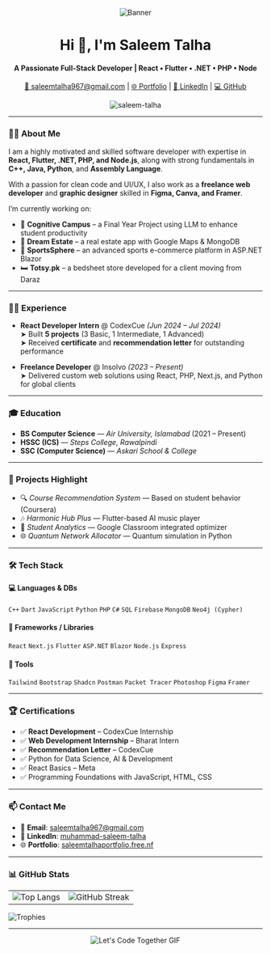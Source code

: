 <p align="center">
  <img src="https://github.com/user-attachments/assets/7b957506-8396-4066-bf00-63453b518463" alt="Banner">
</p>

<h1 align="center">Hi 👋, I'm Saleem Talha</h1>

<h4 align="center">A Passionate Full-Stack Developer | React • Flutter • .NET • PHP • Node</h4>

<p align="center">
  <a href="mailto:saleemtalha967@gmail.com">📧 saleemtalha967@gmail.com</a> |
  <a href="https://saleemtalhaportfolio.free.nf">🌐 Portfolio</a> |
  <a href="https://linkedin.com/in/muhammad-saleem-talha">🔗 LinkedIn</a> |
  <a href="https://github.com/Saleem-Talha">💻 GitHub</a>
</p>

<p align="center">
  <img src="https://komarev.com/ghpvc/?username=saleem-talha&label=Profile%20views&color=0e75b6&style=flat" alt="saleem-talha" />
</p>

---

### 👨‍💻 About Me

I am a highly motivated and skilled software developer with expertise in **React, Flutter, .NET, PHP, and Node.js**, along with strong fundamentals in **C++, Java, Python**, and **Assembly Language**.

With a passion for clean code and UI/UX, I also work as a **freelance web developer** and **graphic designer** skilled in **Figma, Canva, and Framer**.

I’m currently working on:

- 🧠 **Cognitive Campus** – a Final Year Project using LLM to enhance student productivity  
- 🏡 **Dream Estate** – a real estate app with Google Maps & MongoDB  
- 🛒 **SportsSphere** – an advanced sports e-commerce platform in ASP.NET Blazor  
- 🛏 **Totsy.pk** – a bedsheet store developed for a client moving from Daraz  

---

### 🧑‍💼 Experience

- **React Developer Intern** @ CodexCue *(Jun 2024 – Jul 2024)*  
  ➤ Built **5 projects** (3 Basic, 1 Intermediate, 1 Advanced)  
  ➤ Received **certificate** and **recommendation letter** for outstanding performance  

- **Freelance Developer** @ Insolvo *(2023 – Present)*  
  ➤ Delivered custom web solutions using React, PHP, Next.js, and Python for global clients  

---

### 🎓 Education

- **BS Computer Science** — *Air University, Islamabad* (2021 – Present)  
- **HSSC (ICS)** — *Steps College, Rawalpindi*  
- **SSC (Computer Science)** — *Askari School & College*

---

### 🧪 Projects Highlight

- 🔍 *Course Recommendation System* — Based on student behavior (Coursera)
- 🎶 *Harmonic Hub Plus* — Flutter-based AI music player
- 🧠 *Student Analytics* — Google Classroom integrated optimizer
- 🌐 *Quantum Network Allocator* — Quantum simulation in Python

---

### 🛠️ Tech Stack

#### 💻 Languages & DBs  
`C++` `Dart` `JavaScript` `Python` `PHP` `C#` `SQL` `Firebase` `MongoDB` `Neo4j (Cypher)`

#### 🧱 Frameworks / Libraries  
`React` `Next.js` `Flutter` `ASP.NET` `Blazor` `Node.js` `Express`

#### 🎨 Tools  
`Tailwind` `Bootstrap` `Shadcn` `Postman` `Packet Tracer` `Photoshop` `Figma` `Framer`

---

### 🏆 Certifications

- ✅ **React Development** – CodexCue Internship  
- ✅ **Web Development Internship** – Bharat Intern  
- ✅ **Recommendation Letter** – CodexCue  
- ✅ Python for Data Science, AI & Development  
- ✅ React Basics – Meta  
- ✅ Programming Foundations with JavaScript, HTML, CSS  

---

### 📫 Contact Me

- 📧 **Email**: saleemtalha967@gmail.com  
- 🔗 **LinkedIn**: [muhammad-saleem-talha](https://linkedin.com/in/muhammad-saleem-talha)  
- 🌐 **Portfolio**: [saleemtalhaportfolio.free.nf](https://saleemtalhaportfolio.free.nf)  

---

### 📊 GitHub Stats

<table>
  <tr>
    <td>
      <img src="https://github-readme-stats.vercel.app/api/top-langs?username=saleem-talha&show_icons=true&locale=en&layout=compact" alt="Top Langs" />
    </td>
    <td>
  <img src="https://github-readme-streak-stats.herokuapp.com/?user=Saleem-Talha&theme=light" alt="GitHub Streak" />
</td>

  </tr>
</table>


<p align="left">
  <img src="https://github-profile-trophy.vercel.app/?username=Saleem-Talha&theme=blue-green" alt="Trophies" />
</p>


---

<p align="center">
  <img src="https://github.com/Saleem-Talha/Saleem-Talha/assets/121040503/0a1eeebc-b791-4dc8-8663-a1af85d6c54a" alt="Let's Code Together GIF" />
</p>
